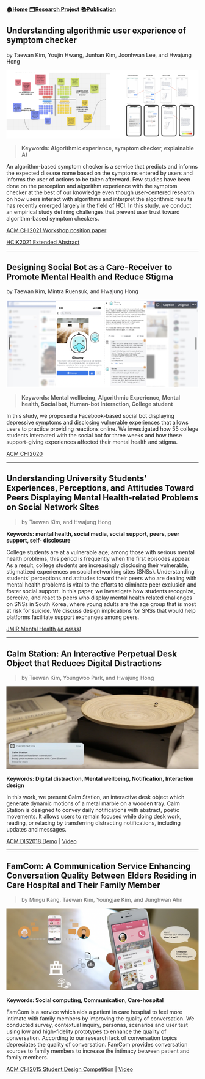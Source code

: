 **[🏠Home](./README.md)**   **[🗂Research Project](./Research.md)**   **[📚Publication](./Publication.md)**

## Understanding algorithmic user experience of symptom checker

by Taewan Kim, Youjin Hwang, Junhan Kim, Joonhwan Lee, and Hwajung Hong

![symptom](./img/symptom.png)

> **Keywords: Algorithmic experience, symptom checker, explainable AI**

An algorithm-based symptom checker is a service that predicts and informs the expected disease name based on the symptoms entered by users and informs the user of actions to be taken afterward. Few studies have been done on the perception and algorithm experience
with the symptom checker at the best of our knowledge even though user-centered research on how users interact with algorithms and interpret the algorithmic results has recently emerged largely in the field of HCI. In this study, we conduct an empirical study defining challenges that prevent user trust toward algorithm-based symptom checkers. 

[ACM CHI2021 Workshop position paper](https://drive.google.com/file/d/1Y2KLQmBRPKBEos1QYcaneLPwmISeb5-N/view?usp=sharing)

[HCIK2021 Extended Abstract](https://drive.google.com/file/d/1gG2XxffOtBx6ohDSFps8g2CNjHoY655q/view?usp=sharing)

---

## Designing Social Bot as a Care-Receiver to Promote Mental Health and Reduce Stigma

by Taewan Kim, Mintra Ruensuk, and Hwajung Hong

![glommy](./img/gloomy.png)

> **Keywords: Mental wellbeing, Algorithmic Experience, Mental health, Social bot, Human-bot Interaction, College student**

In this study, we proposed a Facebook-based social bot displaying depressive symptoms and disclosing vulnerable experiences that allows users to practice providing reactions online. We investigated how 55 college students interacted with the social bot for three weeks and how these support-giving experiences affected their mental health and stigma.

[ACM CHI2020](https://dl.acm.org/doi/abs/10.1145/3313831.3376743)

---

## Understanding University Students’ Experiences, Perceptions, and Attitudes Toward Peers Displaying Mental Health-related Problems on Social Network Sites

> by Taewan Kim, and Hwajung Hong

**Keywords: mental health, social media, social support, peers, peer support, self- disclosure**

College students are at a vulnerable age; among those with serious mental health problems, this period is frequently when the first episodes appear. As a result, college students are increasingly disclosing their vulnerable, stigmatized experiences on social networking sites (SNSs). Understanding students’ perceptions and attitudes toward their peers who are dealing with mental health problems is vital to the efforts to eliminate peer exclusion and foster social support. In this paper, we investigate how students recognize, perceive, and react to peers who display mental health related challenges on SNSs in South Korea, where young adults are the age group that is most at risk for suicide. We discuss design implications for SNSs that would help platforms facilitate support exchanges among peers.

[JMIR Mental Health *(in press)*](https://preprints.jmir.org/preprint/23465/accepted)

---

## Calm Station: An Interactive Perpetual Desk Object that Reduces Digital Distractions

> by Taewan Kim, Youngwoo Park, and Hwajung Hong

![calm](./img/calmstation.png)

**Keywords: Digital distraction, Mental wellbeing, Notification, Interaction design**

In this work, we present Calm Station, an interactive desk object which generate dynamic motions of a metal marble on a wooden tray. Calm Station is designed to convey daily notifications with abstract, poetic movements. It allows users to remain focused while doing desk work, reading, or relaxing by transferring distracting notifications, including updates and messages.

[ACM DIS2018 Demo](https://doi.org/10.1145/3064857.3079183) | [Video](https://youtu.be/gCBQhNUlmzo)

---

## FamCom: A Communication Service Enhancing Conversation Quality Between Elders Residing in Care Hospital and Their Family Member

> by Mingu Kang, Taewan Kim, Youngjae Kim, and Junghwan Ahn

![famcom](./img/famcom.png)

**Keywords: Social computing, Communication, Care-hospital**

FamCom is a service which aids a patient in care hospital to feel more intimate with family members by improving the quality of conversation. We conducted survey, contextual inquiry, personas, scenarios and user test using low and high-fidelity prototypes to enhance the quality of conversation. According to our research lack of conversation topics depreciates the quality of conversation. FamCom provides conversation sources to family members to increase the intimacy between patient and family members.

[ACM CHI2015 Student Design Competition](https://dl.acm.org/doi/10.1145/2702613.2726952) | [Video](https://youtu.be/hnQ5MZfrw60)
